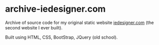 # archive-iedesigner.com
Archive of source code for my original static website [iedesigner.com](https://iedesigner.com/) (the second website I ever built). 

Built using HTML, CSS, BootStrap, JQuery (old school).
